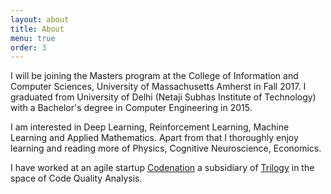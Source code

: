 ```yaml
---
layout: about
title: About
menu: true
order: 3
---
```


I will be joining the Masters program at the College of Information and Computer Sciences, University of Massachusetts Amherst in Fall 2017. I graduated from University of Delhi (Netaji Subhas Institute of Technology) with a Bachelor's degree in Computer Engineering in 2015.

I am interested in Deep Learning, Reinforcement Learning, Machine Learning and Applied Mathematics. Apart from that I thoroughly enjoy learning and reading more of Physics, Cognitive Neuroscience, Economics.

I have worked at an agile startup [Codenation] a subsidiary of [Trilogy] in the space of Code Quality Analysis. 

[Codenation]: http://codenation.co.in/
[Trilogy]: https://en.wikipedia.org/wiki/Trilogy_(company)
